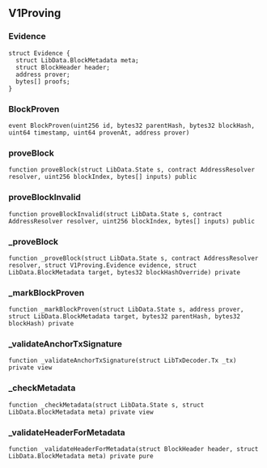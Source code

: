 ## V1Proving

### Evidence

```solidity
struct Evidence {
  struct LibData.BlockMetadata meta;
  struct BlockHeader header;
  address prover;
  bytes[] proofs;
}
```

### BlockProven

```solidity
event BlockProven(uint256 id, bytes32 parentHash, bytes32 blockHash, uint64 timestamp, uint64 provenAt, address prover)
```

### proveBlock

```solidity
function proveBlock(struct LibData.State s, contract AddressResolver resolver, uint256 blockIndex, bytes[] inputs) public
```

### proveBlockInvalid

```solidity
function proveBlockInvalid(struct LibData.State s, contract AddressResolver resolver, uint256 blockIndex, bytes[] inputs) public
```

### _proveBlock

```solidity
function _proveBlock(struct LibData.State s, contract AddressResolver resolver, struct V1Proving.Evidence evidence, struct LibData.BlockMetadata target, bytes32 blockHashOverride) private
```

### _markBlockProven

```solidity
function _markBlockProven(struct LibData.State s, address prover, struct LibData.BlockMetadata target, bytes32 parentHash, bytes32 blockHash) private
```

### _validateAnchorTxSignature

```solidity
function _validateAnchorTxSignature(struct LibTxDecoder.Tx _tx) private view
```

### _checkMetadata

```solidity
function _checkMetadata(struct LibData.State s, struct LibData.BlockMetadata meta) private view
```

### _validateHeaderForMetadata

```solidity
function _validateHeaderForMetadata(struct BlockHeader header, struct LibData.BlockMetadata meta) private pure
```

